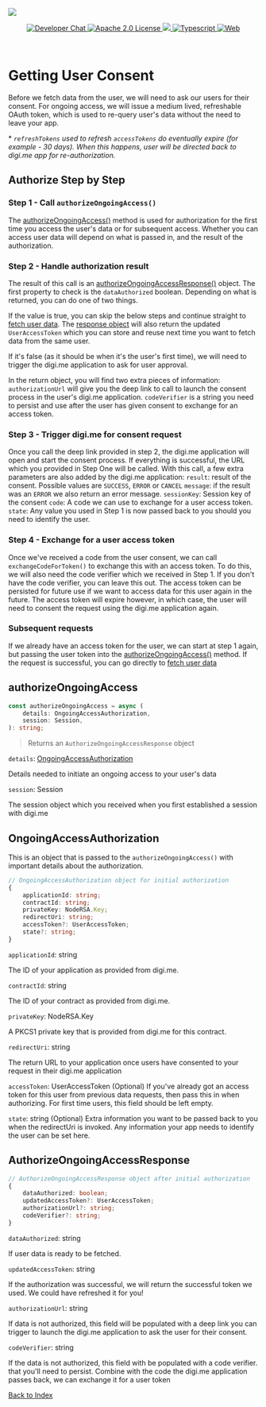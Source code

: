 ![](https://securedownloads.digi.me/partners/digime/SDKReadmeBanner.png)
<p align="center">
    <a href="https://developers.digi.me/slack/join">
        <img src="https://img.shields.io/badge/chat-slack-blueviolet.svg" alt="Developer Chat">
    </a>
    <a href="LICENSE">
        <img src="https://img.shields.io/badge/license-apache 2.0-blue.svg" alt="Apache 2.0 License">
    </a>
    <a href="#">
    	<img src="https://img.shields.io/badge/build-passing-brightgreen.svg">
    </a>
    <a href="https://www.typescriptlang.org/">
        <img src="https://img.shields.io/badge/language-typescript-ff69b4.svg" alt="Typescript">
    </a>
    <a href="https://developers.digi.me/">
        <img src="https://img.shields.io/badge/web-digi.me-red.svg" alt="Web">
    </a>
</p>

<br>

# Getting User Consent

Before we fetch data from the user, we will need to ask our users for their consent. For ongoing access, we will issue a medium lived, refreshable OAuth token, which is used to re-query user's data without the need to leave your app.

\* *`refreshTokens` used to refresh `accessTokens` do eventually expire (for example - 30 days). When this happens, user will be directed back to digi.me app for re-authorization.*

## Authorize Step by Step

### Step 1 - Call `authorizeOngoingAccess()`
The [authorizeOngoingAccess()](#AuthorizeOngoingAccess) method is used for authorization for the first time you access the user's data or for subsequent access. Whether you can access user data will depend on what is passed in, and the result of the authorization.

### Step 2 - Handle authorization result
The result of this call is an [authorizeOngoingAccessResponse()](#AuthorizeOngoingAccessResponse) object. The first property to check is the `dataAuthorized` boolean. Depending on what is returned, you can do one of two things. 

If the value is true, you can skip the below steps and continue straight to [fetch user data](./session-data.md). The [response object](#AuthorizeOngoingAccessResponse) will also return the updated `UserAccessToken` which you can store and reuse next time you want to fetch data from the same user.

If it's false (as it should be when it's the user's first time), we will need to trigger the digi.me application to ask for user approval. 

In the return object, you will find two extra pieces of information: 
`authorizationUrl` will give you the deep link to call to launch the consent process in the user's digi.me application.
`codeVerifier` is a string you need to persist and use after the user has given consent to exchange for an access token.

### Step 3 - Trigger digi.me for consent request
Once you call the deep link provided in step 2, the digi.me application will open and start the consent process. If everything is successful, the URL which you provided in Step One will be called. With this call, a few extra parameters are also added by the digi.me application:
`result`: result of the consent. Possible values are `SUCCESS`, `ERROR` or `CANCEL`
`message`: if the result was an `ERROR` we also return an error message.
`sessionKey`: Session key of the consent
`code`: A code we can use to exchange for a user access token.
`state`: Any value you used in Step 1 is now passed back to you should you need to identify the user.

### Step 4 - Exchange for a user access token
Once we've received a code from the user consent, we can call `exchangeCodeForToken()` to exchange this with an access token. To do this, we will also need the code verifier which we received in Step 1. If you don't have the code verifier, you can leave this out. The access token can be persisted for future use if we want to access data for this user again in the future. The access token will expire however, in which case, the user will need to consent the request using the digi.me application again.

### Subsequent requests
If we already have an access token for the user, we can start at step 1 again, but passing the user token into the [authorizeOngoingAccess()](#AuthorizeOngoingAccess) method. If the request is successful, you can go directly to [fetch user data](./session-data.md)

## authorizeOngoingAccess

```typescript
const authorizeOngoingAccess = async (
    details: OngoingAccessAuthorization,
    session: Session,
): string;
```
> Returns an `AuthorizeOngoingAccessResponse` object

`details`: [OngoingAccessAuthorization](#OngoingAccessAuthorization)

Details needed to initiate an ongoing access to your user's data

`session`: Session

The session object which you received when you first established a session with digi.me

## OngoingAccessAuthorization
This is an object that is passed to the `authorizeOngoingAccess()` with important details about the authorization.

```typescript
// OngoingAccessAuthorization object for initial authorization
{
    applicationId: string;
    contractId: string;
    privateKey: NodeRSA.Key;
    redirectUri: string;
    accessToken?: UserAccessToken;
    state?: string;
}
```

`applicationId`: string

The ID of your application as provided from digi.me.

`contractId`: string

The ID of your contract as provided from digi.me.

`privateKey`: NodeRSA.Key

A PKCS1 private key that is provided from digi.me for this contract.

`redirectUri`: string

The return URL to your application once users have consented to your request in their digi.me application

`accessToken`: UserAccessToken (Optional)
If you've already got an access token for this user from previous data requests, then pass this in when authorizing. For first time users, this field should be left empty.

`state`: string (Optional)
Extra information you want to be passed back to you when the redirectUri is invoked. Any information your app needs to identify the user can be set here.

## AuthorizeOngoingAccessResponse
```typescript
// AuthorizeOngoingAccessResponse object after initial authorization
{
    dataAuthorized: boolean;
    updatedAccessToken?: UserAccessToken;
    authorizationUrl?: string;
    codeVerifier?: string;
}
```

`dataAuthorized`: string

If user data is ready to be fetched.

`updatedAccessToken`: string

If the authorization was successful, we will return the successful token we used. We could have refreshed it for you!

`authorizationUrl`: string

If data is not authorized, this field will be populated with a deep link you can trigger to launch the digi.me application to ask the user for their consent.

`codeVerifier`: string

If the data is not authorized, this field with be populated with a code verifier. that you'll need to persist. Combine with the code the digi.me application passes back, we can exchange it for a user token


[Back to Index](./README.md)
